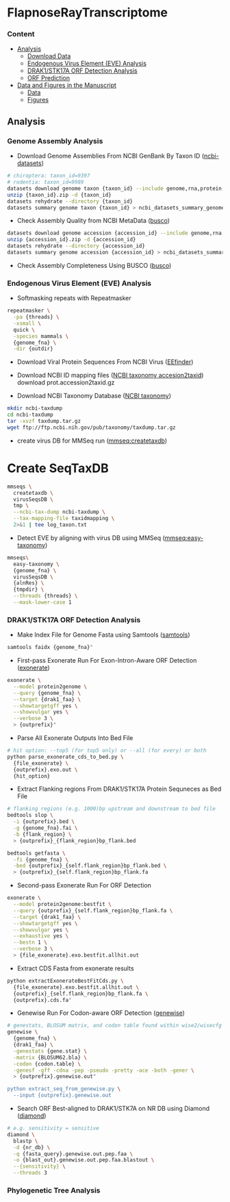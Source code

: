 # FlapnoseRayTranscriptome

### Content
* [Analysis](#analysis)
  - [Download Data](#download-data)
  - [Endogenous Virus Element (EVE) Analysis](#endogenous-virus-element-analysis)
  - [DRAK1/STK17A ORF Detection Analysis](#orf-detection-analysis)
  - [ORF Prediction](#orf-prediction)
* [Data and Figures in the Manuscript](#data-and-figures-in-the-manuscript)
  - [Data](#data)
  - [Figures](#figures)

## Analysis
### Genome Assembly Analysis
* Download Genome Assemblies From NCBI GenBank By Taxon ID ([ncbi-datasets](https://www.ncbi.nlm.nih.gov/datasets/docs/v2/how-tos/genomes/large-download))
```bash
# chiroptera: taxon_id=9397
# rodentia: taxon_id=9989
datasets download genome taxon {taxon_id} --include genome,rna,protein,cds,gff3,gtf,gbff,seq-report --assembly-level chromosome,complete,contig,scaffold --filename {taxon_id}.zip --dehydrated
unzip {taxon_id}.zip -d {taxon_id}
datasets rehydrate --directory {taxon_id}
datasets summary genome taxon {taxon_id} > ncbi_datasets_summary_genome_taxon_{taxon_id}.json
```

* Check Assembly Quality from NCBI MetaData ([busco](https://www.ncbi.nlm.nih.gov/datasets/docs/v2/how-tos/genomes/large-download))
```bash
datasets download genome accession {accession_id} --include genome,rna,protein,cds,gff3,gtf,gbff,seq-report --assembly-level chromosome,complete,contig,scaffold --filename {accession_id}.zip --dehydrated
unzip {accession_id}.zip -d {accession_id}
datasets rehydrate --directory {accession_id}
datasets summary genome accession {accession_id} > ncbi_datasets_summary_genome_{accession_id}.json"
```

* Check Assembly Completeness Using BUSCO ([busco](https://www.ncbi.nlm.nih.gov/datasets/docs/v2/how-tos/genomes/large-download))

### Endogenous Virus Element (EVE) Analysis
* Softmasking repeats with Repeatmasker
```bash
repeatmasker \
  -pa {threads} \
  -xsmall \
  quick \
  -species mammals \
  {genome_fna} \
  -dir {outdir}
```

* Download Viral Protein Sequences From NCBI Virus ([EEfinder](https://github.com/WallauBioinfo/EEfinder/wiki/Viral-Datasets))

* Download NCBI ID mapping files ([NCBI taxonomy accesion2taxid](https://ftp.ncbi.nlm.nih.gov/pub/taxonomy/accession2taxid/))
download prot.accession2taxid.gz 

* Download NCBI Taxonomy Database ([NCBI taxonomy](https://ftp.ncbi.nlm.nih.gov/pub/taxonomy))
```bash
mkdir ncbi-taxdump
cd ncbi-taxdump
tar -xvzf taxdump.tar.gz
wget ftp://ftp.ncbi.nih.gov/pub/taxonomy/taxdump.tar.gz
```

* create virus DB for MMSeq run ([mmseq:createtaxdb](https://github.com/soedinglab/mmseqs2/wiki#create-a-seqtaxdb-by-manual-annotation-of-a-sequence-database))
# Create SeqTaxDB

```bash
mmseqs \
  createtaxdb \
  virusSeqsDB \
  tmp \
  --ncbi-tax-dump ncbi-taxdump \
  --tax-mapping-file taxidmapping \
  2>&1 | tee log_taxon.txt
```

* Detect EVE by aligning with virus DB using MMSeq ([mmseq:easy-taxonomy](https://github.com/soedinglab/mmseqs2/wiki#taxonomy-top-hit-report))
```bash
mmseqs\
  easy-taxonomy \
  {genome_fna} \
  virusSeqsDB \
  {alnRes} \
  {tmpdir} \
  --threads {threads} \
  --mask-lower-case 1
```

### DRAK1/STK17A ORF Detection Analysis
* Make Index File for Genome Fasta using Samtools ([samtools](http://www.htslib.org))
```bash
samtools faidx {genome_fna}"
```

* First-pass Exonerate Run For Exon-Intron-Aware ORF Detection ([exonerate](https://bmcbioinformatics.biomedcentral.com/articles/10.1186/1471-2105-6-31))
```bash
exonerate \
  --model protein2genome \
  --query {genome_fna} \
  --target {drak1_faa} \
  --showtargetgff yes \
  --showvulgar yes \
  --verbose 3 \
  > {outprefix}"
```

* Parse All Exonerate Outputs Into Bed File
```bash
# hit option: --top5 (for top5 only) or --all (for every) or both
python parse_exonerate_cds_to_bed.py \
  {file_exonerate} \
  {outprefix}.exo.out \
  {hit_option}
```

* Extract Flanking regions From DRAK1/STK17A Protein Sequneces as Bed File
```bash
# flanking regions (e.g. 1000)bp upstream and downstream to bed file
bedtools slop \
  -i {outprefix}.bed \
  -g {genome_fna}.fai \
  -b {flank_region} \
  > {outprefix}_{flank_region}bp_flank.bed

bedtools getfasta \
  -fi {genome_fna} \
  -bed {outprefix}_{self.flank_region}bp_flank.bed \
  > {outprefix}_{self.flank_region}bp_flank.fa
```

* Second-pass Exonerate Run For ORF Detection
```bash
exonerate \
  --model protein2genome:bestfit \
  --query {outprefix}_{self.flank_region}bp_flank.fa \
  --target {drak1_faa} \
  --showtargetgff yes \
  --showvulgar yes \
  --exhaustive yes \
  --bestn 1 \
  --verbose 3 \
  > {file_exonerate}.exo.bestfit.allhit.out
```

* Extract CDS Fasta from exonerate results
```bash
python extractExonerateBestFitCds.py \
  {file_exonerate}.exo.bestfit.allhit.out \
  {outprefix}_{self.flank_region}bp_flank.fa \
  {outprefix}.cds.fa"
```

* Genewise Run For Codon-aware ORF Detection ([genewise](https://www.ebi.ac.uk/jdispatcher/psa/genewise))
```bash
# genestats, BLOSUM matrix, and codon table found within wise2/wisecfg
genewise \
  {genome_fna} \
  {drak1_faa} \
  -genestats {gene.stat} \
  -matrix {BLOSUM62.bla} \
  -codon {codon.table} \
  -genesf -gff -cdna -pep -pseudo -pretty -ace -both -gener \
  > {outprefix}.genewise.out"

python extract_seq_from_genewise.py \
  --input {outprefix}.genewise.out
```

* Search ORF Best-aligned to DRAK1/STK7A on NR DB using Diamond ([diamond](https://github.com/bbuchfink/diamond))
```bash
# e.g. sensitivity = sensitive
diamond \
  blastp \
  -d {nr_db} \
  -q {fasta_query}.genewise.out.pep.faa \
  -o {blast_out}.genewise.out.pep.faa.blastout \
  --{sensitivity} \
  --threads 3
```

### Phylogenetic Tree Analysis
